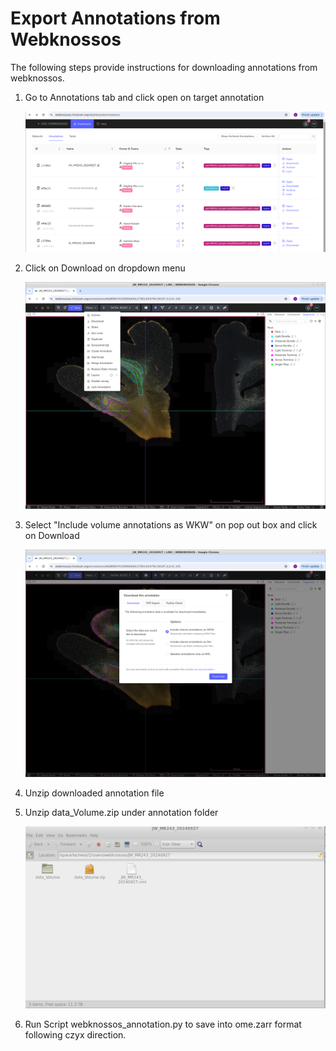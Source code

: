 # Export Annotations from Webknossos

The following steps provide instructions for downloading annotations from webknossos. 

1. Go to Annotations tab and click open on target annotation


    ![](img/webknossos_annotation.png)

2. Click on Download on dropdown menu

    ![](img/download.png)

3. Select "Include volume annotations as WKW" on pop out box and click on Download

	![](img/download2.png)

4. Unzip downloaded annotation file 

5. Unzip data_Volume.zip under annotation folder 

    ![](img/data_volume.png)

6. Run Script webknossos_annotation.py to save into ome.zarr format following czyx direction. 

   
